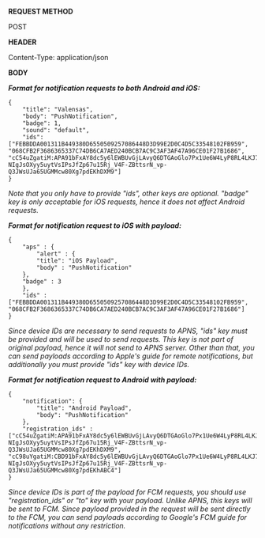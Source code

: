 **REQUEST METHOD**

POST

**HEADER**

Content-Type: application/json

**BODY**

***Format for notification requests to both Android and iOS:***

<pre><code>{
    "title": "Valensas",
    "body": "PushNotification",
    "badge": 1,
    "sound": "default",
    "ids": ["FEBBDDA001311B449380D6550509257086448D3D99E2D0C4D5C33548102FB959", "068CFB2F3686365337C74DB6CA7AED240BCB7AC9C3AF3AF47A96CE01F27B1686", "cC54uZgatiM:APA91bFxAY8dc5y6lEWBUvGjLAvyQ6DTGAoGlo7Px1Ue6W4LyP8RL4LKJ7w2_KVL-NIgJsOXyy5uytVsIPsJfZp67u15Rj_V4F-ZBttsrN_vp-Q3JWsUJa65UGMMcw80Xg7pdEKhDXM9"]
}</code></pre>

*Note that you only have to provide "ids", other keys are optional. "badge" key is only acceptable for iOS requests, hence it does not affect Android requests.*

***Format for notification request to iOS with payload:***

<pre><code>{
    "aps" : {
        "alert" : {
        "title": "iOS Payload",
        "body" : "PushNotification"
    },
    "badge" : 3
    },
    "ids" : ["FEBBDDA001311B449380D6550509257086448D3D99E2D0C4D5C33548102FB959", "068CFB2F3686365337C74DB6CA7AED240BCB7AC9C3AF3AF47A96CE01F27B1686"]
}</code></pre>

*Since device IDs are necessary to send requests to APNS, "ids" key must be provided and will be used to send requests. This key is not part of original payload, hence it will not send to APNS server. Other than that, you can send payloads according to Apple's guide for remote notifications, but additionally you must provide "ids" key with device IDs.*

***Format for notification request to Android with payload:***

<pre><code>{ 
    "notification": {
        "title": "Android Payload",
        "body": "PushNotification"
    },
    "registration_ids" : ["cC54uZgatiM:APA91bFxAY8dc5y6lEWBUvGjLAvyQ6DTGAoGlo7Px1Ue6W4LyP8RL4LKJ7w2_KVL-NIgJsOXyy5uytVsIPsJfZp67u15Rj_V4F-ZBttsrN_vp-Q3JWsUJa65UGMMcw80Xg7pdEKhDXM9", "cC98uYgatiM:CBD91bFxAY8dc5y6lEWBUvGjLAvyQ6DTGAoGlo7Px1Ue6W4LyP8RL4LKJ7w2_KVL-NIgJsOXyy5uytVsIPsJfZp67u15Rj_V4F-ZBttsrN_vp-Q3JWsUJa65UGMMcw80Xg7pdEKhABC4"]
}</code></pre>

*Since device IDs is part of the payload for FCM requests, you should use "registration_ids" or "to" key with your payload. Unlike APNS, this keys will be sent to FCM. Since payload provided in the request will be sent directly to the FCM, you can send payloads according to Google's FCM guide for notifications without any restriction.*  


